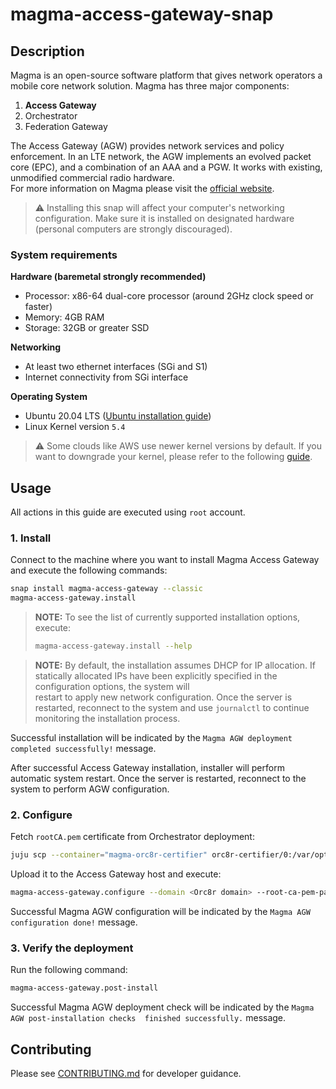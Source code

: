 # magma-access-gateway-snap

## Description

Magma is an open-source software platform that gives network operators a mobile core network
solution. Magma has three major components:

1. **Access Gateway**
2. Orchestrator
3. Federation Gateway

The Access Gateway (AGW) provides network services and policy enforcement. In an LTE network,
the AGW implements an evolved packet core (EPC), and a combination of an AAA and a PGW. It works
with existing, unmodified commercial radio hardware.<br>
For more information on Magma please visit the [official website](https://magmacore.org/).

> :warning: Installing this snap will affect your computer's networking configuration.
> Make sure it is installed on designated hardware (personal computers are strongly discouraged).

### System requirements

**Hardware (baremetal strongly recommended)**

- Processor: x86-64 dual-core processor (around 2GHz clock speed or faster)
- Memory: 4GB RAM
- Storage: 32GB or greater SSD

**Networking**

- At least two ethernet interfaces (SGi and S1)
- Internet connectivity from SGi interface

**Operating System**

- Ubuntu 20.04 LTS
  ([Ubuntu installation guide](https://help.ubuntu.com/lts/installation-guide/amd64/index.html))
- Linux Kernel version `5.4`

> :warning: Some clouds like AWS use newer kernel versions by default. If you want to downgrade your kernel, please refer to the following [guide](https://discourse.ubuntu.com/t/how-to-downgrade-the-kernel-on-ubuntu-20-04-to-the-5-4-lts-version/26459).


## Usage

All actions in this guide are executed using `root` account.

### 1. Install

Connect to the machine where you want to install Magma Access Gateway and execute the following 
commands:

```bash
snap install magma-access-gateway --classic
magma-access-gateway.install
```

> **NOTE:** To see the list of currently supported installation options, execute:
> ```bash
> magma-access-gateway.install --help
> ```

> **NOTE:** By default, the installation assumes DHCP for IP allocation. If statically allocated IPs have been explicitly specified in the configuration options, the system will  
> restart to apply new network configuration. Once the server is restarted, reconnect to the system 
> and use `journalctl` to continue monitoring the installation process.

Successful installation will be indicated by the `Magma AGW deployment
completed successfully!` message.

After successful Access Gateway installation, installer will perform automatic system restart. Once 
the server is restarted, reconnect to the system to perform AGW configuration.

### 2. Configure

Fetch `rootCA.pem` certificate from Orchestrator deployment:
```bash
juju scp --container="magma-orc8r-certifier" orc8r-certifier/0:/var/opt/magma/certs/rootCA.pem rootCA.pem
```

Upload it to the Access Gateway host and execute:

```bash
magma-access-gateway.configure --domain <Orc8r domain> --root-ca-pem-path <path to Root CA PEM>
```

Successful Magma AGW configuration will be indicated by the `Magma AGW configuration done!` 
message.

### 3. Verify the deployment

Run the following command:

```bash
magma-access-gateway.post-install
```

Successful Magma AGW deployment check will be indicated by the `Magma AGW post-installation checks 
finished successfully.` message.

## Contributing

Please see [CONTRIBUTING.md](/CONTRIBUTING.md) for developer guidance.
